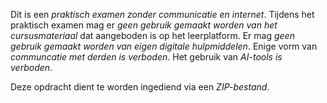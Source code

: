 Dit is een *praktisch examen zonder communicatie en internet*. Tijdens het praktisch examen mag er *geen gebruik gemaakt worden van het cursusmateriaal* dat aangeboden is op het leerplatform. Er mag *geen gebruik gemaakt worden van eigen digitale hulpmiddelen*. Enige vorm van *communcatie met derden is verboden*. Het gebruik van *AI-tools is verboden*.

Deze opdracht dient te worden ingediend via een *ZIP-bestand*.